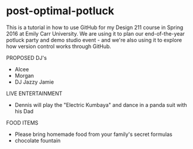 # post-optimal-potluck
This is a tutorial in how to use GitHub for my Design 211 course in Spring 2016 at Emily Carr University. We are using it to plan our end-of-the-year potluck party and demo studio event - and we're also using it to explore how version control works through GitHub. 

PROPOSED DJ's
- Alcee
- Morgan
- DJ Jazzy Jamie

LIVE ENTERTAINMENT
- Dennis will play the "Electric Kumbaya" and dance in a panda suit with his Dad

FOOD ITEMS
- Please bring homemade food from your family's secret formulas
- chocolate fountain 

